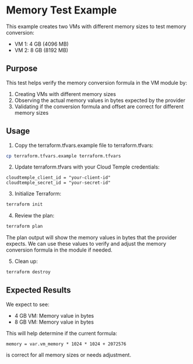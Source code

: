 # Memory Test Example

This example creates two VMs with different memory sizes to test memory conversion:
- VM 1: 4 GB (4096 MB)
- VM 2: 8 GB (8192 MB)

## Purpose

This test helps verify the memory conversion formula in the VM module by:
1. Creating VMs with different memory sizes
2. Observing the actual memory values in bytes expected by the provider
3. Validating if the conversion formula and offset are correct for different memory sizes

## Usage

1. Copy the terraform.tfvars.example file to terraform.tfvars:
```bash
cp terraform.tfvars.example terraform.tfvars
```

2. Update terraform.tfvars with your Cloud Temple credentials:
```hcl
cloudtemple_client_id = "your-client-id"
cloudtemple_secret_id = "your-secret-id"
```

3. Initialize Terraform:
```bash
terraform init
```

4. Review the plan:
```bash
terraform plan
```

The plan output will show the memory values in bytes that the provider expects. We can use these values to verify and adjust the memory conversion formula in the module if needed.

5. Clean up:
```bash
terraform destroy
```

## Expected Results

We expect to see:
- 4 GB VM: Memory value in bytes
- 8 GB VM: Memory value in bytes

This will help determine if the current formula:
```hcl
memory = var.vm_memory * 1024 * 1024 + 2072576
```
is correct for all memory sizes or needs adjustment.
